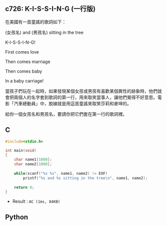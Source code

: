 ## c726: K-I-S-S-I-N-G (一行版)
在美國有一首童謠的歌詞如下：

(女孩名) and (男孩名) sitting in the tree

K-I-S-S-I-N-G!

First comes love

Then comes marriage

Then comes baby

In a baby carriage!

當孩子們玩在一起時，如果發現某個女孩或男孩有喜歡某個異性的跡象時，他們就會把兩個人的名字套到歌詞的第一行，用來取笑當事人，讓他們覺得不好意思。電影「汽車總動員」中，脫線就是用這首童謠來取笑莎莉和麥坤的。

給你一個女孩名和男孩名，要請你把它們套在第一行的歌詞裡。

## C
```C
#include<stdio.h>

int main(void)
{
	char name1[1000];
	char name2[1000];
	
	while(scanf("%s %s", name1, name2) != EOF)
		printf("%s and %s sitting in the tree\n", name1, name2);
	
	return 0;
}
```
 * Result : `AC (1ms, 84KB)`

## Python
